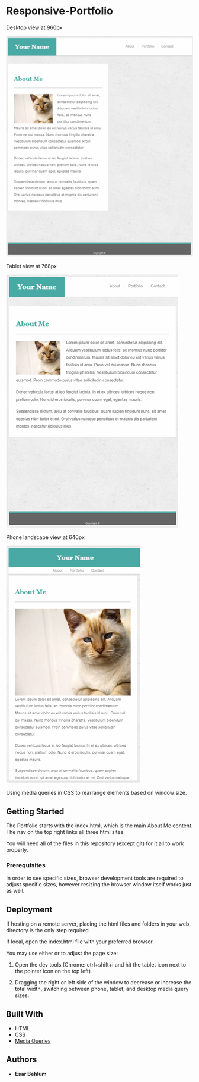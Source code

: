 # Responsive-Portfolio

Desktop view at 960px 

![960px image](assets/images/git/960px.png)


Tablet view at 768px

![768px image](assets/images/git/768px.png)


Phone landscape view at 640px

![640px image](assets/images/git/640px.png)


Using media queries in CSS to rearrange elements based on window size.

## Getting Started

The Portfolio starts with the index.html, which is the main About Me content. The nav on the top right links all three html sites.

You will need all of the files in this repository (except git) for it all to work properly.

### Prerequisites

In order to see specific sizes, browser development tools are required to adjust specific sizes, however resizing the browser window itself works just as well.

## Deployment
If hosting on a remote server, placing the html files and folders in your web directory is the only step required. 

If local, open the index.html file with your preferred browser.

You may use either or to adjust the page size:
1. Open the dev tools (Chrome: ctrl+shift+i and hit the tablet icon next to the pointer icon on the top left)

2. Dragging the right or left side of the window to decrease or increase the total width, switching between phone, tablet, and desktop media query sizes.


## Built With

* HTML 
* CSS 
* [Media Queries](https://www.w3schools.com/css/css_rwd_mediaqueries.asp)

## Authors

* **Esar Behlum** 